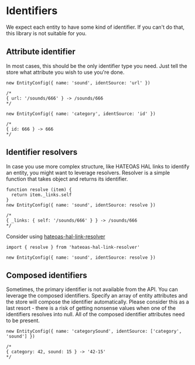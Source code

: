 # Identifiers

We expect each entity to have some kind of identifier. If you can't do that, this library is not suitable for you.

## Attribute identifier

In most cases, this should be the only identifier type you need. Just tell the store what attribute you wish to use you're done.

```
new EntityConfig({ name: 'sound', identSource: 'url' })

/*
{ url: '/sounds/666' } -> /sounds/666
*/

new EntityConfig({ name: 'category', identSource: 'id' })

/*
{ id: 666 } -> 666
*/
```

## Identifier resolvers

In case you use more complex structure, like HATEOAS HAL links to identify an entity, you might want to leverage resolvers. Resolver is a simple function that takes object and returns its identifier.

```
function resolve (item) {
  return item._links.self
}
new EntityConfig({ name: 'sound', identSource: resolve })

/*
{ _links: { self: '/sounds/666' } } -> /sounds/666
*/
```

Consider using [hateoas-hal-link-resolver](https://github.com/just-paja/hateoas-hal-link-resolver)

```
import { resolve } from 'hateoas-hal-link-resolver'

new EntityConfig({ name: 'sound', identSource: resolve })
```

## Composed identifiers

Sometimes, the primary identifier is not available from the API. You can leverage the composed identifiers. Specify an array of entity attributes and the store will compose the identifier automatically. Please consider this as a last resort - there is a risk of getting nonsense values when one of the identifiers resolves into null. All of the composed identifier attributes need to be present.

```
new EntityConfig({ name: 'categorySound', identSource: ['category', 'sound'] })

/*
{ category: 42, sound: 15 } -> '42-15'
*/
```
